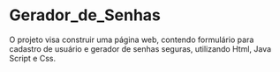 # Gerador_de_Senhas
O projeto visa construir uma página web, contendo formulário para cadastro de usuário e gerador de senhas seguras, utilizando Html, Java Script e Css.
